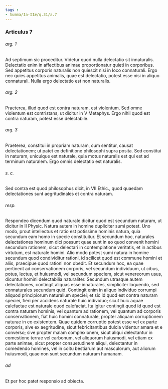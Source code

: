 ```yaml
---
tags : 
- Summa/Ia-IIæ/q.31/a.7
---
```


### Articulus 7

###### arg. 1
Ad septimum sic proceditur. Videtur quod nulla delectatio sit innaturalis. Delectatio enim in affectibus animae proportionatur quieti in corporibus. Sed appetitus corporis naturalis non quiescit nisi in loco connaturali. Ergo nec quies appetitus animalis, quae est delectatio, potest esse nisi in aliquo connaturali. Nulla ergo delectatio est non naturalis.

###### arg. 2
Praeterea, illud quod est contra naturam, est violentum. Sed omne violentum est contristans, ut dicitur in V Metaphys. Ergo nihil quod est contra naturam, potest esse delectabile.

###### arg. 3
Praeterea, constitui in propriam naturam, cum sentitur, causat delectationem; ut patet ex definitione philosophi supra posita. Sed constitui in naturam, unicuique est naturale, quia motus naturalis est qui est ad terminum naturalem. Ergo omnis delectatio est naturalis.

###### s. c.
Sed contra est quod philosophus dicit, in VII Ethic., quod quaedam delectationes sunt aegritudinales et contra naturam.

###### resp.
Respondeo dicendum quod naturale dicitur quod est secundum naturam, ut dicitur in II Physic. Natura autem in homine dupliciter sumi potest. Uno modo, prout intellectus et ratio est potissime hominis natura, quia secundum eam homo in specie constituitur. Et secundum hoc, naturales delectationes hominum dici possunt quae sunt in eo quod convenit homini secundum rationem, sicut delectari in contemplatione veritatis, et in actibus virtutum, est naturale homini. Alio modo potest sumi natura in homine secundum quod condividitur rationi, id scilicet quod est commune homini et aliis, praecipue quod rationi non obedit. Et secundum hoc, ea quae pertinent ad conservationem corporis, vel secundum individuum, ut cibus, potus, lectus, et huiusmodi, vel secundum speciem, sicut venereorum usus, dicuntur homini delectabilia naturaliter. Secundum utrasque autem delectationes, contingit aliquas esse innaturales, simpliciter loquendo, sed connaturales secundum quid. Contingit enim in aliquo individuo corrumpi aliquod principiorum naturalium speciei; et sic id quod est contra naturam speciei, fieri per accidens naturale huic individuo; sicut huic aquae calefactae est naturale quod calefaciat. Ita igitur contingit quod id quod est contra naturam hominis, vel quantum ad rationem, vel quantum ad corporis conservationem, fiat huic homini connaturale, propter aliquam corruptionem naturae in eo existentem. Quae quidem corruptio potest esse vel ex parte corporis, sive ex aegritudine, sicut febricitantibus dulcia videntur amara et e converso; sive propter malam complexionem, sicut aliqui delectantur in comestione terrae vel carbonum, vel aliquorum huiusmodi, vel etiam ex parte animae, sicut propter consuetudinem aliqui, delectantur in comedendo homines, vel in coitu bestiarum aut masculorum, aut aliorum huiusmodi, quae non sunt secundum naturam humanam.

###### ad 
Et per hoc patet responsio ad obiecta.

